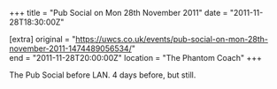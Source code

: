 +++
title = "Pub Social on Mon 28th November 2011"
date = "2011-11-28T18:30:00Z"

[extra]
original = "https://uwcs.co.uk/events/pub-social-on-mon-28th-november-2011-1474489056534/"    
end = "2011-11-28T20:00:00Z"
location = "The Phantom Coach"
+++

The Pub Social before LAN. 4 days before, but still.

